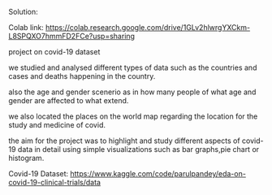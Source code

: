 Solution:

Colab link: https://colab.research.google.com/drive/1GLv2hlwrgYXCkm-L8SPQXO7hmmFD2FCe?usp=sharing

project on covid-19 dataset 

we studied and analysed different types of data such as the countries and cases and deaths happening in the country.

also the age and gender scenerio as in how many people of what age and gender are affected to what extend.

we also located the places on the world map regarding the location for the study and medicine of covid.

the aim for the project was to highlight and study different aspects of covid-19 data in detail using simple visualizations such as bar graphs,pie chart or histogram.

Covid-19 Dataset: https://www.kaggle.com/code/parulpandey/eda-on-covid-19-clinical-trials/data

